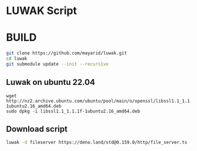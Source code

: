 # LUWAK Script

# BUILD

```bash
git clone https://github.com/mayarid/luwak.git
cd luwak
git submodule update --init --recursive
```

## Luwak on ubuntu 22.04

```
wget http://nz2.archive.ubuntu.com/ubuntu/pool/main/o/openssl/libssl1.1_1.1.1f-1ubuntu2.16_amd64.deb
sudo dpkg -i libssl1.1_1.1.1f-1ubuntu2.16_amd64.deb
```

## Download script

```bash
luwak -d fileserver https://deno.land/std@0.159.0/http/file_server.ts
```